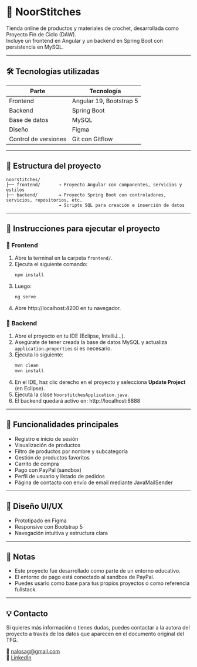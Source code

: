# 🧶 NoorStitches

Tienda online de productos y materiales de crochet, desarrollada como Proyecto Fin de Ciclo (DAW).  
Incluye un frontend en Angular y un backend en Spring Boot con persistencia en MySQL.

---

## 🛠️ Tecnologías utilizadas

| Parte        | Tecnología         |
|--------------|--------------------|
| Frontend     | Angular 19, Bootstrap 5 |
| Backend      | Spring Boot        |
| Base de datos| MySQL              |
| Diseño       | Figma              |
| Control de versiones | Git con Gitflow |

---

## 📁 Estructura del proyecto

```
noorstitches/
├── frontend/       → Proyecto Angular con componentes, servicios y estilos
├── backend/        → Proyecto Spring Boot con controladores, servicios, repositorios, etc.
                    → Scripts SQL para creación e inserción de datos
```

---

## 🚀 Instrucciones para ejecutar el proyecto

### 🔹 Frontend

1. Abre la terminal en la carpeta `frontend/`.
2. Ejecuta el siguiente comando:
   ```bash
   npm install
   ```
3. Luego:
   ```bash
   ng serve
   ```
4. Abre http://localhost:4200 en tu navegador.

### 🔹 Backend

1. Abre el proyecto en tu IDE (Eclipse, IntelliJ...).
2. Asegúrate de tener creada la base de datos MySQL y actualiza `application.properties` si es necesario.
3. Ejecuta lo siguiente:
   ```bash
   mvn clean
   mvn install
   ```
4. En el IDE, haz clic derecho en el proyecto y selecciona **Update Project** (en Eclipse).
5. Ejecuta la clase `NoorstitchesApplication.java`.
6. El backend quedará activo en: http://localhost:8888

---

## 🧪 Funcionalidades principales

- Registro e inicio de sesión
- Visualización de productos
- Filtro de productos por nombre y subcategoría
- Gestión de productos favoritos
- Carrito de compra
- Pago con PayPal (sandbox)
- Perfil de usuario y listado de pedidos
- Página de contacto con envío de email mediante JavaMailSender

---

## 🎨 Diseño UI/UX

- Prototipado en Figma
- Responsive con Bootstrap 5
- Navegación intuitiva y estructura clara

---

## 📌 Notas

- Este proyecto fue desarrollado como parte de un entorno educativo.
- El entorno de pago está conectado al sandbox de PayPal.
- Puedes usarlo como base para tus propios proyectos o como referencia fullstack.

---

## 💡 Contacto

Si quieres más información o tienes dudas, puedes contactar a la autora del proyecto a través de los datos que aparecen en el documento original del TFG.

📧 nalosag@gmail.com  
🔗 [LinkedIn](https://www.linkedin.com/in/noor-aloune-sagouma-113b44369/)
